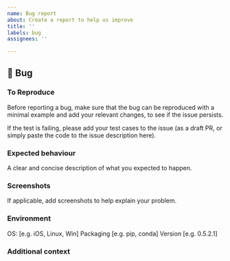 ```yaml
---
name: Bug report
about: Create a report to help us improve
title: ''
labels: bug
assignees: ''

---
```


## 🐛 Bug

<!-- A clear and concise description of what the bug is. -->

### To Reproduce 

Before reporting a bug, make sure that the bug can be reproduced with a minimal example and add your relevant changes, to see if the issue persists. 

If the test is failing, please add your test cases to the issue (as a draft PR, or simply paste the code to the issue description here).

### Expected behaviour
A clear and concise description of what you expected to happen.

### Screenshots
If applicable, add screenshots to help explain your problem.

### Environment
OS: [e.g. iOS, Linux, Win]
Packaging [e.g. pip, conda]
Version [e.g. 0.5.2.1]

### Additional context

<!-- Add any other context about the problem here. -->

